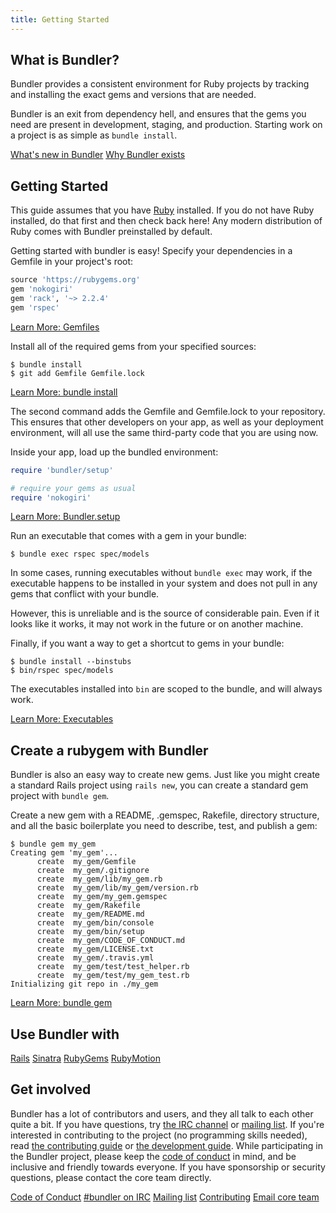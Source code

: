 ```yaml
---
title: Getting Started
---
```

## What is Bundler?

Bundler provides a consistent environment for Ruby projects by tracking
and installing the exact gems and versions that are needed.

Bundler is an exit from dependency hell, and ensures that the gems
you need are present in development, staging, and production.
Starting work on a project is as simple as `bundle install`.

<a href="../whats_new.html" class="btn btn-primary">What's new in Bundler</a>
<a href="./rationale.html" class="btn btn-primary">Why Bundler exists</a>

## Getting Started
<a name="getting-started"></a>

This guide assumes that you have [Ruby](https://www.ruby-lang.org/en/downloads/)
installed. If you do not have Ruby installed, do that first and then check back here!
Any modern distribution of Ruby comes with Bundler preinstalled by default.

Getting started with bundler is easy!
Specify your dependencies in a Gemfile in your project's root:

~~~ruby
source 'https://rubygems.org'
gem 'nokogiri'
gem 'rack', '~> 2.2.4'
gem 'rspec'
~~~

<a href="./gemfile.html" class="btn btn-primary">Learn More: Gemfiles</a>

Install all of the required gems from your specified sources:

~~~
$ bundle install
$ git add Gemfile Gemfile.lock
~~~

<a href="../man/bundle-install.1.html" class="btn btn-primary">Learn More: bundle install</a>

The second command adds the Gemfile and Gemfile.lock to your repository. This ensures
that other developers on your app, as well as your deployment environment, will all use
the same third-party code that you are using now.

Inside your app, load up the bundled environment:

~~~ruby
require 'bundler/setup'

# require your gems as usual
require 'nokogiri'
~~~

<a href="./bundler_setup.html" class="btn btn-primary">Learn More: Bundler.setup</a>

Run an executable that comes with a gem in your bundle:

~~~
$ bundle exec rspec spec/models
~~~

In some cases, running executables without `bundle exec`
may work, if the executable happens to be installed in your system
and does not pull in any gems that conflict with your bundle.

However, this is unreliable and is the source of considerable pain.
Even if it looks like it works, it may not work in the future or
on another machine.

Finally, if you want a way to get a shortcut to gems in your bundle:

~~~
$ bundle install --binstubs
$ bin/rspec spec/models
~~~

The executables installed into `bin` are scoped to the
bundle, and will always work.

<a href="../man/bundle-exec.1.html" class="btn btn-primary">Learn More: Executables</a>

## Create a rubygem with Bundler
<a name="create-gem"></a>

Bundler is also an easy way to create new gems. Just like you might create a standard Rails project using `rails new`, you can create a standard gem project with `bundle gem`.

Create a new gem with a README, .gemspec, Rakefile, directory structure, and all the basic boilerplate you need to describe, test, and publish a gem:

~~~
$ bundle gem my_gem
Creating gem 'my_gem'...
      create  my_gem/Gemfile
      create  my_gem/.gitignore
      create  my_gem/lib/my_gem.rb
      create  my_gem/lib/my_gem/version.rb
      create  my_gem/my_gem.gemspec
      create  my_gem/Rakefile
      create  my_gem/README.md
      create  my_gem/bin/console
      create  my_gem/bin/setup
      create  my_gem/CODE_OF_CONDUCT.md
      create  my_gem/LICENSE.txt
      create  my_gem/.travis.yml
      create  my_gem/test/test_helper.rb
      create  my_gem/test/my_gem_test.rb
Initializing git repo in ./my_gem
~~~

<a href="../man/bundle-gem.1.html" class="btn btn-primary">Learn More: bundle gem</a>

## Use Bundler with
<a name="use-bundler"></a>

<a href="./rails.html" class="btn btn-primary">Rails</a>
<a href="./sinatra.html" class="btn btn-primary">Sinatra</a>
<a href="./rubygems.html" class="btn btn-primary">RubyGems</a>
<a href="./rubymotion.html" class="btn btn-primary">RubyMotion</a>

## Get involved
<a name="get-involved"></a>

Bundler has a lot of contributors and users, and they all talk to each other quite a bit.
If you have questions, try [the IRC channel](http://webchat.freenode.net/?channels=bundler)
or [mailing list](http://groups.google.com/group/ruby-bundler).
If you're interested in contributing to the project (no programming skills needed),
read [the contributing guide](https://github.com/rubygems/rubygems/blob/master/doc/bundler/contributing/README.md)
or [the development guide](https://github.com/rubygems/rubygems/blob/master/bundler/doc/development/README.md).
While participating in the Bundler project, please keep the [code of conduct](/conduct.html)
in mind, and be inclusive and friendly towards everyone. If you have sponsorship or security questions, please contact the core team directly.

<a href="/conduct.html" class="btn btn-primary">Code of Conduct</a>
<a href="http://webchat.freenode.net/?channels=bundler" class="btn btn-primary">#bundler on IRC</a>
<a href="http://groups.google.com/group/ruby-bundler" class="btn btn-primary">Mailing list</a>
<a href="https://github.com/rubygems/rubygems/blob/master/doc/bundler/contributing/README.md" class="btn btn-primary">Contributing</a>
<a href="mailto:team@bundler.io" class="btn btn-primary">Email core team</a>
